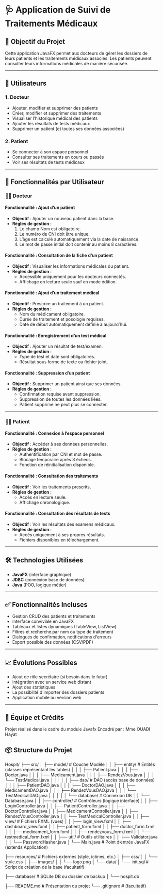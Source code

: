 # 🩺 Application de Suivi de Traitements Médicaux

## 🎯 Objectif du Projet

Cette application JavaFX permet aux docteurs de gérer les dossiers de leurs patients et les traitements médicaux associés. Les patients peuvent consulter leurs informations médicales de manière sécurisée.

---

## 👤 Utilisateurs

### 1. Docteur

- Ajouter, modifier et supprimer des patients
- Créer, modifier et supprimer des traitements
- Visualiser l’historique médical des patients
- Ajouter les résultats de tests médicaux
- Supprimer un patient (et toutes ses données associées)

### 2. Patient

- Se connecter à son espace personnel
- Consulter ses traitements en cours ou passés
- Voir ses résultats de tests médicaux

---

## 🔧 Fonctionnalités par Utilisateur

### 👨‍⚕️ Docteur

#### Fonctionnalité : Ajout d’un patient

- **Objectif** : Ajouter un nouveau patient dans la base.
- **Règles de gestion** :
  1. Le champ Nom est obligatoire.
  2. Le numéro de CNI doit être unique.
  3. L’âge est calculé automatiquement via la date de naissance.
  4. Le mot de passe initial doit contenir au moins 8 caractères.

#### Fonctionnalité : Consultation de la fiche d’un patient

- **Objectif** : Visualiser les informations médicales du patient.
- **Règles de gestion** :
  - Accessible uniquement pour les docteurs connectés.
  - Affichage en lecture seule sauf en mode édition.

#### Fonctionnalité : Ajout d’un traitement médical

- **Objectif** : Prescrire un traitement à un patient.
- **Règles de gestion** :
  - Nom du médicament obligatoire.
  - Durée de traitement et posologie requises.
  - Date de début automatiquement définie à aujourd’hui.

#### Fonctionnalité : Enregistrement d’un test médical

- **Objectif** : Ajouter un résultat de test/examen.
- **Règles de gestion** :
  - Type de test et date sont obligatoires.
  - Résultat sous forme de texte ou fichier joint.

#### Fonctionnalité : Suppression d’un patient

- **Objectif** : Supprimer un patient ainsi que ses données.
- **Règles de gestion** :
  - Confirmation requise avant suppression.
  - Suppression de toutes les données liées.
  - Patient supprimé ne peut plus se connecter.

---

### 🧑‍⚕️ Patient

#### Fonctionnalité : Connexion à l’espace personnel

- **Objectif** : Accéder à ses données personnelles.
- **Règles de gestion** :
  - Authentification par CNI et mot de passe.
  - Blocage temporaire après 3 échecs.
  - Fonction de réinitialisation disponible.

#### Fonctionnalité : Consultation des traitements

- **Objectif** : Voir les traitements prescrits.
- **Règles de gestion** :
  - Accès en lecture seule.
  - Affichage chronologique.

#### Fonctionnalité : Consultation des résultats de tests

- **Objectif** : Voir les résultats des examens médicaux.
- **Règles de gestion** :
  - Accès uniquement à ses propres résultats.
  - Fichiers disponibles en téléchargement.

---

## 🛠️ Technologies Utilisées

- **JavaFX** (interface graphique)
- **JDBC** (connexion base de données)
- **Java** (POO, logique métier)

---

## ✅ Fonctionnalités Incluses

- Gestion CRUD des patients et traitements
- Interface conviviale en JavaFX
- Tableaux et listes dynamiques (TableView, ListView)
- Filtres et recherche par nom ou type de traitement
- Dialogues de confirmation, notifications d'erreurs
- Export possible des données (CSV/PDF)

---

## 📈 Évolutions Possibles

- Ajout de rôle secrétaire (si besoin dans le futur)
- Intégration avec un service web distant
- Ajout des statistiques
- La possibilité d'importer des dossiers patients
- Application mobile ou version web

---

## 📅 Équipe et Crédits

Projet réalisé dans le cadre du module Javafx
Encadré par : Mme OUADI Hayat

## 📦 Structure du Projet

Hospit/
├── src/
│   ├── model/                         # Couche Modèle
│   │   ├── entity/                   # Entités (classes représentant les tables)
│   │   │   ├── Patient.java
│   │   │   ├── Doctor.java
│   │   │   ├── Medicament.java
│   │   │   ├── RendezVous.java
│   │   │   └── TestMedical.java
│   │   │
│   │   ├── dao/                      # DAO (accès base de données)
│   │   │   ├── PatientDAO.java
│   │   │   ├── DoctorDAO.java
│   │   │   ├── MedicamentDAO.java
│   │   │   ├── RendezVousDAO.java
│   │   │   └── TestMedicalDAO.java
│   │   │
│   │   └── database/                 # Connexion DB
│   │       └── Database.java
│
│   ├── controller/                   # Contrôleurs (logique interface)
│   │   ├── LoginController.java
│   │   ├── PatientController.java
│   │   ├── DoctorController.java
│   │   ├── MedicamentController.java
│   │   ├── RendezVousController.java
│   │   └── TestMedicalController.java
│
│   ├── view/                         # Fichiers FXML (vues)
│   │   ├── login_view.fxml
│   │   ├── dashboard_view.fxml
│   │   ├── patient_form.fxml
│   │   ├── doctor_form.fxml
│   │   ├── medicament_form.fxml
│   │   ├── rendezvous_form.fxml
│   │   └── testmedical_form.fxml
│
│   ├── util/                         # Outils utilitaires
│   │   ├── Validator.java
│   │   └── PasswordHasher.java
│   └── Main.java                     # Point d’entrée JavaFX (extends Application)

├── resources/                        # Fichiers externes (style, icônes, etc.)
│   ├── css/
│   │   └── style.css
│   ├── images/
│   │   └── logo.png
│   └── data/
│       └── init.sql                  # Script de création de la base (facultatif)

├── database/                         # SQLite DB ou dossier de backup
│   └── hospit.db

├── README.md                         # Présentation du projet
└── .gitignore                        # (facultatif)
